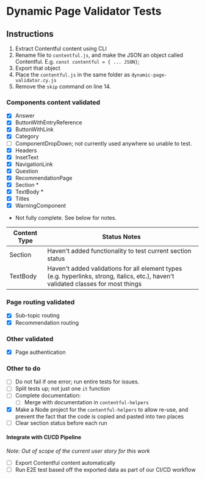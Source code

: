 # Dynamic Page Validator Tests

## Instructions

1. Extract Contentful content using CLI
2. Rename file to `contentful.js`, and make the JSON an object called Contentful. E.g. `const contentful = { ... JSON}`;
3. Export that object
4. Place the `contentful.js` in the same folder as `dynamic-page-validator.cy.js`
5. Remove the `skip` command on line 14.

### Components content validated

- [x] Answer
- [x] ButtonWithEntryReference
- [x] ButtonWithLink
- [x] Category
- [ ] ComponentDropDown; not currently used anywhere so unable to test.
- [x] Headers
- [x] InsetText
- [x] NavigationLink
- [x] Question
- [x] RecommendationPage
- [x] Section *
- [x] TextBody *
- [x] Titles
- [x] WarningComponent

* Not fully complete. See below for notes.

| Content Type | Status Notes                                                                                                                        |
| ------------ | ----------------------------------------------------------------------------------------------------------------------------------- |
| Section      | Haven't added functionality to test current section status                                                                          |
| TextBody     | Haven't added validations for all element types (e.g. hyperlinks, strong, italics, etc.), haven't validated classes for most things |

### Page routing validated

- [x] Sub-topic routing
- [x] Recommendation routing

### Other validated

- [x] Page authentication

### Other to do

- [ ] Do not fail if one error; run entire tests for issues.
- [ ] Split tests up; not just one `it` function
- [ ] Complete documentation:
   - [ ] Merge with documentation in `contentful-helpers`
- [x] Make a Node project for the `contentful-helpers` to allow re-use, and prevent the fact that the code is copied and pasted into two places
- [ ] Clear section status before each run

#### Integrate with CI/CD Pipeline

_Note: Out of scope of the current user story for this work_

- [ ] Export Contentful content automatically
- [ ] Run E2E test based off the exported data as part of our CI/CD workflow